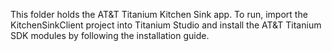 This folder holds the AT&T Titanium Kitchen Sink app.  To run, import the KitchenSinkClient project into Titanium Studio and install the AT&T Titanium SDK modules by following the installation guide.


